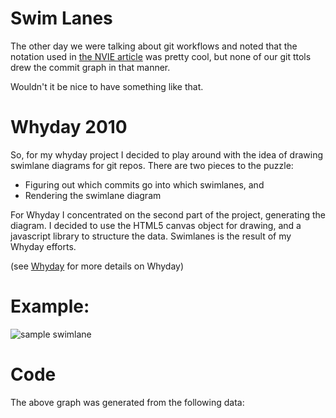 # Swim Lanes

The other day we were talking about git workflows and noted that the
notation used in [the NVIE article](http://nvie.com/git-model "Git
Model") was pretty cool, but none of our git ttols drew the commit
graph in that manner.

Wouldn't it be nice to have something like that.

# Whyday 2010

So, for my whyday project I decided to play around with the idea of
drawing swimlane diagrams for git repos.  There are two pieces to the
puzzle:

* Figuring out which commits go into which swimlanes, and
* Rendering the swimlane diagram

For Whyday I concentrated on the second part of the project,
generating the diagram.  I decided to use the HTML5 canvas object for
drawing, and a javascript library to structure the data.  Swimlanes is
the result of my Whyday efforts.

(see [Whyday](http://whyday.org "Whyday") for more details on Whyday)

# Example:

![sample swimlane](http://github.com/jimweirich/swimlanes/raw/master/samples/swimlanes.jpg)

# Code

The above graph was generated from the following data:

<pre>

</pre>
